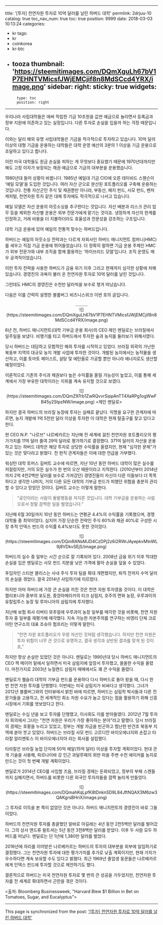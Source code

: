 
---
title: '[투자]  천연자원 투자로 10억 달러를 날린 하버드 대학'
permlink: 2drjuu-10
catalog: true
toc_nav_num: true
toc: true
position: 9999
date: 2018-03-03 10:13:24
categories:
- kr
tags:
- kr
- coinkorea
- kr-btc
- tooza
thumbnail: 'https://steemitimages.com/DQmXguLh67bV1P7EHNTVMicsfJWjEMCjif8n8MdSCcd4YRX/image.png'
sidebar:
    right:
        sticky: true
widgets:
    -
        type: toc
        position: right
---


우리나라 사립대학들은 애써 적립한 기금 10조원을 값싼 예금으로 놀리면서 등록금과 정부 지원에 의존하고 있는 실정입니다.  다른 투자로 손실을 입을까 하는 걱정 때문입니다. 

이와는 달리 해외 유명 사립대학들은 기금을 적극적으로 투자하고 있습니다.  10억 달러 이상의 대형 기금을 운용하는 대학들은 대학 운영 예산의 3분의 1 이상을 기금 운용으로 조달하고 있다고 합니다.

이런 미국 대학들도 원금 손실을 피하는 게 무엇보다 중요했기 때문에 1970년대까지만 해도 고정 이자가 보장되는 채권·예금으로 기금의 대부분을 운용했습니다. 

1980년대 들어 상황이 바뀝니다.  1985년 예일대 기금 CIO에 오른 데이비드 스웬슨이 ‘예일 모델’을 도입한 것입니다. 여러 자산 군으로 분산된 포트폴리오를 구축해 운용하는 것입니다. 전통 자산군인 주식 및 채권뿐만 아니라, 부동산, 헤지 펀드, 사모 펀드, 벤처캐피털, 천연자원 투자 같은 대체 투자에도 적극적으로 나서고 있습니다. 

예일 모델은 자산 운용의 아웃소싱을 추구한다는 것입니다. 자산 배분과 리스크 관리 업무 등을 제외한 자산별 운용은 외부 전문가에게 맡기는 것이죠. 냉정하게 자신의 한계를 인정하고, 거래 비용을 더 지불하더라도 효율성과 전문성을 강조하는 구조입니다. 

대학 기금 운용에 있어 예일의 전통적 맞수는 하버드입니다.

하버드는 예일의 아웃소싱 전략과는 다르게 자회사인 하버드 매니지먼트 컴퍼니(HMC)를 세우고 직접 기금 운용에 뛰어들었습니다.  더 정확히 말하면 기금 운용 주체인 HMC가 외부 전문가와 내부 조직을 함께 활용하는 ‘하이브리드 모델’입니다.  조직 운영도 매우 공격적이었습니다.

이런 투자 전략을 사용한 하버드가 금융 위기 이후 그리고 현재까지 심각한 상황에 처해 있습니다. 경영진의 과욕이 불러 온 천연자원 투자로 10억 달러를 날린 것입니다. 

그런데도 HMC의 경영진은 수천만 달러씩을 보수로 챙겨 떠났습니다.

다음은 이를 간략히 설명한 블룸버그 비즈니스위크 이번 호의 글입니다.

<center>
..........
</center>

<center>
![](https://steemitimages.com/DQmXguLh67bV1P7EHNTVMicsfJWjEMCjif8n8MdSCcd4YRX/image.png)
</center>

6년 전, 하버드 매니지먼트(대학 기부금 운용 회사)의 CEO 제인 멘딜로는 브라질에서 일주일을 보냈다.  비행기를 타고 하버드에서 투자한 숲과 농지를 둘러보기 위해서였다.  

당시 하버드는 대담하고 모험적인 해외 투자를 시작하고 있었다.  브라질 외곽의 가난한 북동부 지역의 대규모 농지 개발 사업에 투자한 것이다. 개발된 농지에서는 농작물을 생산하고, 이를 토마토 페이스트, 설탕 및 에탄올로 가공할 뿐만 아니라 에너지로도 생산할 예정이었다. 

이론적으로 기존의 주식과 채권보다 높은 수익률을 올릴 가능성이 높았고, 이를 통해 세계에서 가장 부유한 대학이라는 지위를 계속 유지할 것으로 보였다. 

<center>
![](https://steemitimages.com/DQmZ97rb1ZwRQvvrSippAnTT4XaRPg1ogWwFB45y2StpzNW/image.png)
<제인 멘딜로>
</center>

하지만 결국 하버드의 브라질 농장에 투자는 실패로 끝났다.  익명을 요구한 관계자에 따르면, 농지 개발에 1억 5천만 달러 이상을 투자한 이 대학은 현재 탈출구를 찾고 있다고 한다.

현 CEO N.P. "나르브" 나르베카르는 지난해 전 세계에 걸친 천연자원 포트폴리오의 평가가치를 11억 달러 줄여 29억 달러로 평가하기로 결정했다.  371억 달러의 자산을 운용하고 있는 하버드 대학은 해당 투자로 상당한 수익률을 올렸지만, 현재 "심각한 문제"가 있는 것은 맞다라고 밝혔다.  전 현직 관계자들은 이에 대한 언급을 거부했다. 

워싱턴 대학 토머스 길버트 교수에 따르면, 지난 10년 동안 하버드 대학이 많은 실수를 저질렀지만, 거의 모든 실수가 한 번의 오산 때문이라고 지적한다.  (2010년부터 2014년까지 2억 4천2백만 달러를 보수로 가져갔던) 경영진들이 자신이 다른 이들보다 더 똑똑하다고 생각한 나머지, 거의 다른 모든 대학의 기부금 펀드가 피했던 위험을 충분히 관리할 수 있다고 믿었던 것이다.  길버트 교수는 이렇게 말한다.

> "공인이라는 사람이 돌발행동을 저지른 것입니다.  대학 기부금을 운용하는 사람으로서 정말 끔찍한 일을 벌였습니다."

지난해 6월 30일까지 10년 동안 하버드는 연평균 4.4%의 수익률을 기록했으며, 경쟁 대학들 중 최악이었다.  심지어 가장 단순한 전략인 주식 60%와 채권 40%로 구성한 시장 추적 인덱스 펀드의 수익률 6.4%보다도 못한 것이었다.

<center>
![](https://steemitimages.com/DQmRANsMJD4CzDPj2z6i2RWrJAyepkvMtnWL9j8VDkvSEjS/image.png)
</center>
 
하버드의 실수 중 일부는 시간 순으로 잘 기록되어 있다.  2008년 금융 위기 이후 막대한 손실을 입은 멘딜로는 사모 펀드 지분을 낮은 가격에 팔아 손실을 덮을 수 있었다.  

후임자인 스티븐 블리스는 사내 주식 투자 팀을 확대 개편했지만, 퇴직 전까지 수억 달러의 손실을 겪었다.  결국 2014년 사임하기에 이르렀다.

하지만 아마 하버드에 가장 큰 손실을 끼친 것은 천연 자원 투자였을 것이다.  이 대학은 캘리포니아 중부의 포도원, 중앙아메리카의 티크 삼림지, 호주의 면화 농장, 우루과이의 유칼립투스 농장 및 루마니아의 삼림지에 투자했다. 

지난해 보험 회사 리버티 뮤추얼에 우루과이 농장 일부를 매각한 것을 비롯해, 천연 자원 투자 중 일부를 재평가해 매각했다.  지속 가능한 자본주의를 연구하는 비영리 단체 크로아탄 연구소의 대표 조슈아 험프리는 이렇게 말한다. 

>"천연 자원 포트폴리오가 우량 자산인 것처럼 생각했습니다.  하지만 천연 자원은 투자 위험이 너무 큰 것으로 유명하고, 결국 생각과 상반된 결과를 맞게 된 것이죠,"

하지만 항상 손실만 있었던 것은 아니다.  멘딜로는 1990년대 당시 하버드 매니지먼트의 CEO 잭 메이어 밑에서 일하면서 미국 삼림지에 앞장서 투자했고, 쏠쏠한 수익을 올렸다.  마찬가지로 2003년 뉴질랜드 삼림지 매매에서도 꽤 큰 수익을 올렸다. 

멘딜로가 웰슬리 대학의 기부금 펀드를 운용하다 다시 하버드로 돌아 왔을 때, 다시 한 번 천연 자원 투자를 단행했다. 이번에는 미국 삼림지가 비싸다고 생각했다.  그녀가 2012년 블룸버그와의 인터뷰에서 밝힌 바에 따르면, 하버드는 삼림학 박사들과 다른 전문가들을 고용하고, 전 세계적인 희소 자원 수요가 늘고 있다는 점을 활용하기 위해 신흥 시장에서 기회를 엿보았다고 한다. 

멘딜로는 수십 년을 보고 투자를 단행했고, 이사회도 이를 받아들였다.  2012년 7월 투자자 회의에서 그녀는 "천연 자원은 우리가 가장 좋아하는 분야"라고 말했다.  당시 브라질의 경제는 호황을 누리고 있었고, 정부는 개발 자금을 빈곤하고 험난한 반건조 북동부 지역에 쏟아 붓고 있었다.  하버드는 브라질 사모 펀드 고르디안 바이오에너지와 손잡고 타라칼 알리멘토스 이 바이오에너지아 라는 회사를 설립했다.

타라칼은 브라질 농업 단지에 50억 헤알(15억 달러) 이상을 투자할 계획이었다.  현대 관개 기술을 사용해, 파르나이바 강 인근 과달루페의 외딴 마을 주변 수천 에이커를 농지로 만드는 것이 첫 번째 개발 계획이었다. 

멘딜로가 2014년 CEO를 사임할 즈음, 브라질 경제는 둔화되었고, 정부의 부패 스캔들까지 심해지면서, 하버드를 비롯한 다른 외국인 투자자들을 깜짝 놀라게 만들었다.

<center>
![](https://steemitimages.com/DQmahKqLpfK8tDnknSD9L84JftNQAX3M6zw3QAKgrsBHriX/image.png)
<N.P. 나르베카르>
</center>

그 투자로 이득을 본 쪽이 없었던 것은 아니다.  하버드 매니지먼트의 경영진이 바로 그들이었다.  

하버드의 천연자원 투자를 총괄했던 알바로 아길레는 4년 동안 2천5백만 달러를 벌어갔다.  그의 상사 앤드류  윌트셔는 5년 동안 3천8백만 달러를 받았다. 이후 두 사람 모두 하버드를 떠났다.  멘딜로는 단 1년에 1,380만 달러를 벌었다.

2016년에 자리를 이어받은 나르베카르는 하버드의 투자의 대부분을 외부에 일임하기로 결정했다.  그는 천연자원 투자에 대한 평가가치를 추가로 낮출 계획이지만, 현재 가치가 우수하다면 계속 보유할 수도 있다고 밝혔다.  최근 1969년 졸업생 동문들은 나르베카르에게 인덱스 펀드에 투자할 것으로 제안하기도 했다.

결론적으로 하버드는 미국 천연자원 투자로 몇 번의 큰 성공을 거두었지만, 천연자원 투자를 전 세계로 확대하면서 곤란을 겪은 것이다.

<출처: Bloomberg Businessweek, "Harvard Blew $1 Billion in Bet on Tomatoes, Sugar, and Eucalyptus">

- - -

This page is synchronized from the post: ['[투자]  천연자원 투자로 10억 달러를 날린 하버드 대학'](https://steemit.com/@pius.pius/2drjuu-10)
